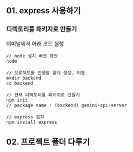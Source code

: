 ## 01. express 사용하기
### 디렉토리를 패키지로 만들기
터미널에서 아래 코드 실행
```
// node 설치 버전 확인
node

// 프로젝트를 진행할 폴더 생성, 이동
mkdir backend
cd backend

// 현재 디렉토리를 패키지로 만들기
npm init
// package name : (backend) gemini-api-server

// express 설치
npm install express
```

## 02. 프로젝트 폴더 다루기